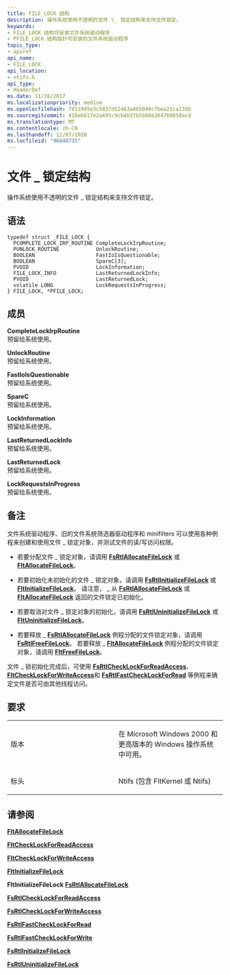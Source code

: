 ```yaml
---
title: FILE_LOCK 结构
description: 操作系统使用不透明的文件 \_ 锁定结构来支持文件锁定。
keywords:
- FILE_LOCK 结构可安装文件系统驱动程序
- PFILE_LOCK 结构指针可安装的文件系统驱动程序
topic_type:
- apiref
api_name:
- FILE_LOCK
api_location:
- ntifs.h
api_type:
- HeaderDef
ms.date: 11/28/2017
ms.localizationpriority: medium
ms.openlocfilehash: 7411945e3c5837d52463a465049cfbea21ca130b
ms.sourcegitcommit: 418e6617e2a695c9cb4b37b5b60e264760858acd
ms.translationtype: MT
ms.contentlocale: zh-CN
ms.lasthandoff: 12/07/2020
ms.locfileid: "96840735"
---
```

# <a name="file_lock-structure"></a>文件 \_ 锁定结构


操作系统使用不透明的文件 \_ 锁定结构来支持文件锁定。

<a name="syntax"></a>语法
------

```ManagedCPlusPlus
typedef struct _FILE_LOCK {
  PCOMPLETE_LOCK_IRP_ROUTINE CompleteLockIrpRoutine;
  PUNLOCK_ROUTINE            UnlockRoutine;
  BOOLEAN                    FastIoIsQuestionable;
  BOOLEAN                    SpareC[3];
  PVOID                      LockInformation;
  FILE_LOCK_INFO             LastReturnedLockInfo;
  PVOID                      LastReturnedLock;
  volatile LONG              LockRequestsInProgress;
} FILE_LOCK, *PFILE_LOCK;
```

<a name="members"></a>成员
-------

**CompleteLockIrpRoutine**  
预留给系统使用。

**UnlockRoutine**  
预留给系统使用。

**FastIoIsQuestionable**  
预留给系统使用。

**SpareC**  
预留给系统使用。

**LockInformation**  
预留给系统使用。

**LastReturnedLockInfo**  
预留给系统使用。

**LastReturnedLock**  
预留给系统使用。

**LockRequestsInProgress**  
预留给系统使用。

<a name="remarks"></a>备注
-------

文件系统驱动程序、旧的文件系统筛选器驱动程序和 minifilters 可以使用各种例程来创建和使用文件 \_ 锁定对象，并测试文件的读/写访问权限。

-   若要分配文件 \_ 锁定对象，请调用 [**FsRtlAllocateFileLock**](/windows-hardware/drivers/ddi/ntifs/nf-ntifs-_fsrtl_advanced_fcb_header-fsrtlallocatefilelock) 或 [**FltAllocateFileLock**](/windows-hardware/drivers/ddi/fltkernel/nf-fltkernel-fltallocatefilelock)。

-   若要初始化未初始化的文件 \_ 锁定对象，请调用 [**FsRtlInitializeFileLock**](/windows-hardware/drivers/ddi/ntifs/nf-ntifs-_fsrtl_advanced_fcb_header-fsrtlinitializefilelock) 或 [**FltInitializeFileLock**](/windows-hardware/drivers/ddi/fltkernel/nf-fltkernel-fltinitializefilelock)。 请注意， \_ 从 [**FsRtlAllocateFileLock**](/windows-hardware/drivers/ddi/ntifs/nf-ntifs-_fsrtl_advanced_fcb_header-fsrtlallocatefilelock) 或 [**FltAllocateFileLock**](/windows-hardware/drivers/ddi/fltkernel/nf-fltkernel-fltallocatefilelock) 返回的文件锁定已初始化。

-   若要取消对文件 \_ 锁定对象的初始化，请调用 [**FsRtlUninitializeFileLock**](/windows-hardware/drivers/ddi/ntifs/nf-ntifs-_fsrtl_advanced_fcb_header-fsrtluninitializefilelock) 或 [**FltUninitializeFileLock**](/windows-hardware/drivers/ddi/fltkernel/nf-fltkernel-fltuninitializefilelock)。

-   若要释放 \_ [**FsRtlAllocateFileLock**](/windows-hardware/drivers/ddi/ntifs/nf-ntifs-_fsrtl_advanced_fcb_header-fsrtlallocatefilelock) 例程分配的文件锁定对象，请调用 [**FsRtlFreeFileLock**](/windows-hardware/drivers/ddi/ntifs/nf-ntifs-_fsrtl_advanced_fcb_header-fsrtlfreefilelock)。 若要释放 \_ [**FltAllocateFileLock**](/windows-hardware/drivers/ddi/fltkernel/nf-fltkernel-fltallocatefilelock) 例程分配的文件锁定对象，请调用 [**FltFreeFileLock**](/windows-hardware/drivers/ddi/fltkernel/nf-fltkernel-fltfreefilelock)。

文件 \_ 锁初始化完成后，可使用 [**FsRtlCheckLockForReadAccess**](/windows-hardware/drivers/ddi/ntifs/nf-ntifs-_fsrtl_advanced_fcb_header-fsrtlchecklockforreadaccess)、 [**FltCheckLockForWriteAccess**](/windows-hardware/drivers/ddi/fltkernel/nf-fltkernel-fltchecklockforwriteaccess)和 [**FsRtlFastCheckLockForRead**](/windows-hardware/drivers/ddi/ntifs/nf-ntifs-_fsrtl_advanced_fcb_header-fsrtlfastchecklockforread) 等例程来确定文件是否可由其他线程访问。

<a name="requirements"></a>要求
------------

<table>
<colgroup>
<col width="50%" />
<col width="50%" />
</colgroup>
<tbody>
<tr class="odd">
<td align="left"><p>版本</p></td>
<td align="left"><p>在 Microsoft Windows 2000 和更高版本的 Windows 操作系统中可用。</p></td>
</tr>
<tr class="even">
<td align="left"><p>标头</p></td>
<td align="left">Ntifs (包含 FltKernel 或 Ntifs) </td>
</tr>
</tbody>
</table>

## <a name="see-also"></a>请参阅


[**FltAllocateFileLock**](/windows-hardware/drivers/ddi/fltkernel/nf-fltkernel-fltallocatefilelock)

[**FltCheckLockForReadAccess**](/windows-hardware/drivers/ddi/fltkernel/nf-fltkernel-fltchecklockforreadaccess)

[**FltCheckLockForWriteAccess**](/windows-hardware/drivers/ddi/fltkernel/nf-fltkernel-fltchecklockforwriteaccess)

[**FltInitializeFileLock**](/windows-hardware/drivers/ddi/fltkernel/nf-fltkernel-fltinitializefilelock)

**FltInitializeFileLock** 
[ **FsRtlAllocateFileLock**](/windows-hardware/drivers/ddi/ntifs/nf-ntifs-_fsrtl_advanced_fcb_header-fsrtlallocatefilelock)

[**FsRtlCheckLockForReadAccess**](/windows-hardware/drivers/ddi/ntifs/nf-ntifs-_fsrtl_advanced_fcb_header-fsrtlchecklockforreadaccess)

[**FsRtlCheckLockForWriteAccess**](/windows-hardware/drivers/ddi/ntifs/nf-ntifs-_fsrtl_advanced_fcb_header-fsrtlchecklockforwriteaccess)

[**FsRtlFastCheckLockForRead**](/windows-hardware/drivers/ddi/ntifs/nf-ntifs-_fsrtl_advanced_fcb_header-fsrtlfastchecklockforread)

[**FsRtlFastCheckLockForWrite**](/windows-hardware/drivers/ddi/ntifs/nf-ntifs-_fsrtl_advanced_fcb_header-fsrtlfastchecklockforwrite)

[**FsRtlInitializeFileLock**](/windows-hardware/drivers/ddi/ntifs/nf-ntifs-_fsrtl_advanced_fcb_header-fsrtlinitializefilelock)

[**FsRtlUninitializeFileLock**](/windows-hardware/drivers/ddi/ntifs/nf-ntifs-_fsrtl_advanced_fcb_header-fsrtluninitializefilelock)

 

